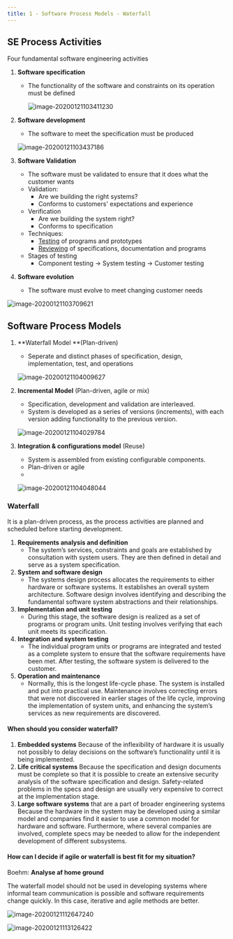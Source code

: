 ```yaml
---
title: 1 - Software Process Models - Waterfall
---
```




## SE Process Activities

Four fundamental software engineering activities

1. **Software specification**

    * The functionality of the software and constraints on its operation must be defined

        ![image-20200121103411230](images/e01-waterfall/image-20200121103411230.png)

2. **Software development**

    * The software to meet the specification must be produced

    ![image-20200121103437186](images/e01-waterfall/image-20200121103437186.png)

3. **Software Validation**

    * The software must be validated to ensure that it does what the customer wants
    * Validation:
        * Are we building the right systems?
        * Conforms to customers' expectations and experience
    * Verification
        * Are we building the system right?
        * Conforms to specification
    * Techniques:
        * <u>Testing</u> of programs and prototypes
        * <u>Reviewing</u> of specifications, documentation and programs
    * Stages of testing
        * Component testing $\to$ System testing $\to$ Customer testing

4. **Software evolution**

    * The software must evolve to meet changing customer needs

![image-20200121103709621](images/e01-waterfall/image-20200121103709621.png)





## Software Process Models

1. **Waterfall Model **(Plan-driven)

    * Seperate and distinct phases of specification, design, implementation, test, and operations

    ![image-20200121104009627](images/e01-waterfall/image-20200121104009627.png)

    

2. **Incremental Model** (Plan-driven, agile or mix)

    * Specification, development and validation are interleaved.
    * System is developed as a series of versions (increments), with each version adding functionality to the previous version.

    ![image-20200121104029784](images/e01-waterfall/image-20200121104029784.png)

    

3. **Integration & configurations model** (Reuse)

    * System is assembled from existing configurable components.
    * Plan-driven or agile
    * 

    ![image-20200121104048044](images/e01-waterfall/image-20200121104048044.png)




### Waterfall

It is a plan-driven process, as the process activities are planned and scheduled
before starting development.

1.  **Requirements analysis and definition** 
    * The system’s services, constraints and
        goals are established by consultation with system users. They are then
        defined in detail and serve as a system specification.
2. **System and software design** 
    * The systems design process allocates the
        requirements to either hardware or software systems. It establishes an
        overall system architecture. Software design involves identifying and
        describing the fundamental software system abstractions and their
        relationships.
3. **Implementation and unit testing** 
    * During this stage, the software design is
        realized as a set of programs or program units. Unit testing involves verifying
        that each unit meets its specification.
4. **Integration and system testing** 
    * The individual program units or programs
        are integrated and tested as a complete system to ensure that the software
        requirements have been met. After testing, the software system is delivered
        to the customer.
5. **Operation and maintenance** 
    * Normally, this is the longest life-cycle phase.
        The system is installed and put into practical use. Maintenance involves
        correcting errors that were not discovered in earlier stages of the life cycle,
        improving the implementation of system units, and enhancing the system’s
        services as new requirements are discovered.



#### When should you consider waterfall?

1. **Embedded systems** Because of the inflexibility of hardware it is usually not
    possibly to delay decisions on the software’s functionality until it is being
    implemented.
2. **Life critical systems** Because the specification and design documents must
    be complete so that it is possible to create an extensive security analysis of
    the software specification and design. Safety-related problems in the specs
    and design are usually very expensive to correct at the implementation
    stage.
3. **Large software systems** that are a part of broader engineering systems
    Because the hardware in the system may be developed using a similar
    model and companies find it easier to use a common model for hardware
    and software. Furthermore, where several companies are involved,
    complete specs may be needed to allow for the independent development
    of different subsystems.



#### How can I decide if agile or waterfall is best fit for my situation?

Boehm: **Analyse af home ground**

The waterfall model should not be used in developing systems where informal team
communication is possible and software requirements change quickly. In this case, iterative
and agile methods are better.

![image-20200121112647240](images/e01-waterfall/image-20200121112647240.png)

![image-20200121113126422](images/e01-waterfall/image-20200121113126422.png)

